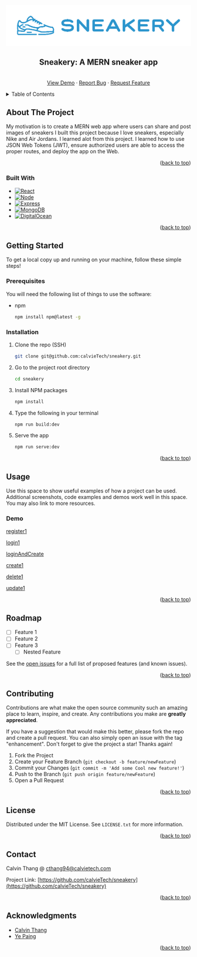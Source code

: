 <!-- Improved compatibility of back to top link: See: https://github.com/othneildrew/Best-README-Template/pull/73 -->

<a name="readme-top"></a>

<!-- PROJECT SHIELDS -->
<!--
*** I'm using markdown "reference style" links for readability.
*** Reference links are enclosed in brackets [ ] instead of parentheses ( ).
*** See the bottom of this document for the declaration of the reference variables
*** for contributors-url, forks-url, etc. This is an optional, concise syntax you may use.
*** https://www.markdownguide.org/basic-syntax/#reference-style-links
-->
<!-- [![Contributors][contributors-shield]][contributors-url]
[![Forks][forks-shield]][forks-url]
[![Stargazers][stars-shield]][stars-url]
[![Issues][issues-shield]][issues-url]
[![MIT License][license-shield]][license-url]
[![LinkedIn][linkedin-shield]][linkedin-url] -->

<!-- PROJECT LOGO -->
<br />
<div align="center">
  <a href="https://github.com/calvieTech/sneakery">
    <img src="images/sneakery.png" alt="Logo">
  </a>

<h2 align="center">Sneakery: A MERN sneaker app</h2>
  <p align="center">
    <br />
    <a href="https://github.com/calvieTech/sneakery">View Demo</a>
    ·
    <a href="https://github.com/calvieTech/sneakery/issues">Report Bug</a>
    ·
    <a href="https://github.com/calvieTech/sneakery/issues">Request Feature</a>
  </p>
</div>

<!-- TABLE OF CONTENTS -->
<details>
  <summary>Table of Contents</summary>
  <ol>
    <li>
      <a href="#about-the-project">About The Project</a>
      <ul>
        <li><a href="#built-with">Built With</a></li>
      </ul>
    </li>
    <li>
      <a href="#getting-started">Getting Started</a>
      <ul>
        <li><a href="#prerequisites">Prerequisites</a></li>
        <li><a href="#installation">Installation</a></li>
      </ul>
    </li>
    <li><a href="#usage">Usage</a></li>
    <li><a href="#roadmap">Roadmap</a></li>
    <li><a href="#contributing">Contributing</a></li>
    <li><a href="#license">License</a></li>
    <li><a href="#contact">Contact</a></li>
    <li><a href="#acknowledgments">Acknowledgments</a></li>
  </ol>
</details>

<!-- ABOUT THE PROJECT -->

## About The Project

<!-- Here's a blank template to get started: To avoid retyping too much info. Do a search and replace with your text editor for the following: `github_username`, `repo_name`, `twitter_handle`, `linkedin_username`, `email_client`, `email`, `project_title`, `project_description` -->

My motivation is to create a MERN web app where users can share and post images of sneakers I built this project because I love sneakers, especially Nike and Air Jordans. I learned alot from this project. I learned how to use JSON Web Tokens (JWT), ensure authorized users are able to access the proper routes, and deploy the app on the Web.

<p align="right">(<a href="#readme-top">back to top</a>)</p>

### Built With

- [![React][react.js]][react-url]
- [![Node][node.js]][node-url]
- [![Express][express]][express-url]
- [![MongoDB][mongodb]][mongodb-url]
- [![DigitalOcean][digitalocean]][do-url]

<p align="right">(<a href="#readme-top">back to top</a>)</p>

<!-- GETTING STARTED -->

## Getting Started

To get a local copy up and running on your machine, follow these simple steps!

### Prerequisites

You will need the following list of things to use the software:

- npm
  ```sh
  npm install npm@latest -g
  ```

### Installation

1. Clone the repo (SSH)
   ```sh
   git clone git@github.com:calvieTech/sneakery.git
   ```
2. Go to the project root directory
   ```sh
   cd sneakery
   ```
3. Install NPM packages
   ```sh
   npm install
   ```
4. Type the following in your terminal
   ```sh
   npm run build:dev
   ```
5. Serve the app
   ```sh
   npm run serve:dev
   ```

<p align="right">(<a href="#readme-top">back to top</a>)</p>

<!-- USAGE EXAMPLES -->

## Usage

Use this space to show useful examples of how a project can be used. Additional screenshots, code examples and demos work well in this space. You may also link to more resources.

### Demo

[register1]

[login1]

[loginAndCreate]

[create1]

[delete1]

[update1]

<p align="right">(<a href="#readme-top">back to top</a>)</p>

<!-- ROADMAP -->

## Roadmap

- [ ] Feature 1
- [ ] Feature 2
- [ ] Feature 3
  - [ ] Nested Feature

See the [open issues](https://github.com/calvieTech/sneakery/issues) for a full list of proposed features (and known issues).

<p align="right">(<a href="#readme-top">back to top</a>)</p>

<!-- CONTRIBUTING -->

## Contributing

Contributions are what make the open source community such an amazing place to learn, inspire, and create. Any contributions you make are **greatly appreciated**.

If you have a suggestion that would make this better, please fork the repo and create a pull request. You can also simply open an issue with the tag "enhancement".
Don't forget to give the project a star! Thanks again!

1. Fork the Project
2. Create your Feature Branch (`git checkout -b feature/newFeature`)
3. Commit your Changes (`git commit -m 'Add some Cool new feature!'`)
4. Push to the Branch (`git push origin feature/newFeature`)
5. Open a Pull Request

<p align="right">(<a href="#readme-top">back to top</a>)</p>

<!-- LICENSE -->

## License

Distributed under the MIT License. See `LICENSE.txt` for more information.

<p align="right">(<a href="#readme-top">back to top</a>)</p>

<!-- CONTACT -->

## Contact

Calvin Thang @ cthang94@calvietech.com

Project Link: [https://github.com/calvieTech/sneakery](https://github.com/calvieTech/sneakery)

<p align="right">(<a href="#readme-top">back to top</a>)</p>

<!-- ACKNOWLEDGMENTS -->

## Acknowledgments

- [Calvin Thang](https://github.com/calvieTech)
- [Ye Paing](https://github.com/y3pio)

<p align="right">(<a href="#readme-top">back to top</a>)</p>

<!-- MARKDOWN LINKS & IMAGES -->
<!-- https://www.markdownguide.org/basic-syntax/#reference-style-links -->

[contributors-shield]: https://img.shields.io/github/contributors/github_username/repo_name.svg?style=for-the-badge
[contributors-url]: https://github.com/github_username/repo_name/graphs/contributors
[forks-shield]: https://img.shields.io/github/forks/github_username/repo_name.svg?style=for-the-badge
[forks-url]: https://github.com/github_username/repo_name/network/members
[stars-shield]: https://img.shields.io/github/stars/github_username/repo_name.svg?style=for-the-badge
[stars-url]: https://github.com/github_username/repo_name/stargazers
[issues-shield]: https://img.shields.io/github/issues/github_username/repo_name.svg?style=for-the-badge
[issues-url]: https://github.com/github_username/repo_name/issues
[license-shield]: https://img.shields.io/github/license/github_username/repo_name.svg?style=for-the-badge
[license-url]: https://github.com/github_username/repo_name/blob/master/LICENSE.txt
[linkedin-shield]: https://img.shields.io/badge/-LinkedIn-black.svg?style=for-the-badge&logo=linkedin&colorB=555
[linkedin-url]: https://linkedin.com/in/cthang94
[product-screenshot]: images/screenshot.png
[next.js]: https://img.shields.io/badge/next.js-000000?style=for-the-badge&logo=nextdotjs&logoColor=white
[next-url]: https://nextjs.org/
[react.js]: https://img.shields.io/badge/React-20232A?style=for-the-badge&logo=react&logoColor=61DAFB
[react-url]: https://reactjs.org/
[node.js]: https://img.shields.io/badge/Node.js-35495E?style=for-the-badge&logo=nodedotjs&logoColor=4FC08D
[node-url]: https://nodejs.org/en
[express]: https://img.shields.io/badge/express.js-black?style=for-the-badge&logo=express&logoColor=white
[express-url]: https://expressjs.com
[mongodb]: https://img.shields.io/badge/mongodb-E8E7D5?style=for-the-badge&logo=mongodb&logoColor=589636
[mongodb-url]: https://www.mongodb.com/
[digitalocean]: https://img.shields.io/static/v1?style=for-the-badge&message=DigitalOcean&color=0080FF&logo=DigitalOcean&logoColor=FFFFFF&label=
[do-url]: https://digitalocean.com/
[login1]: ./gifs/login1.gif
[register1]: https://github.com/calvieTech/sneakery/blob/master/gifs/registration1.gif
[loginandcreate]: https://github.com/calvieTech/sneakery/blob/master/gifs/loginAndCreate1.gif
[create1]: https://github.com/calvieTech/sneakery/blob/master/gifs/create1.gif
[delete1]: https://github.com/calvieTech/sneakery/blob/master/gifs/delete1.gif
[update1]: https://github.com/calvieTech/sneakery/blob/master/gifs/update1.gif
